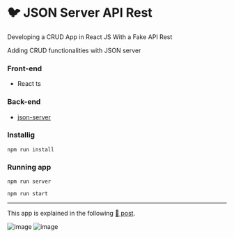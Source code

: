# 🐦 JSON Server API Rest

Developing a CRUD App in React JS With a Fake API Rest

Adding CRUD functionalities with JSON server

### Front-end
* React ts

### Back-end
* [json-server](https://github.com/typicode/json-server)

### Installig

```
npm run install
```

### Running app

```
npm run server

npm run start
```

<hr>

This app is explained in the following [📰 post](https://betterprogramming.pub/developing-a-crud-app-in-react-js-with-a-fake-api-rest-9f401bad5f04).

![image](https://user-images.githubusercontent.com/34925280/189147621-80524fc6-d414-4bf9-a6f2-3d2966320ac9.png)
![image](https://user-images.githubusercontent.com/34925280/189147708-c5b0cb7e-837a-453b-8970-c56debb52167.png)

